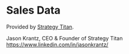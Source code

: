 # Sales Data

Provided by [Strategy Titan](https://www.strategytitan.com/blog/titanized-real-world-dataset-to-develop-your-analytics-muscle).

Jason Krantz, CEO & Founder of Strategy Titan
https://www.linkedin.com/in/jasonkrantz/
